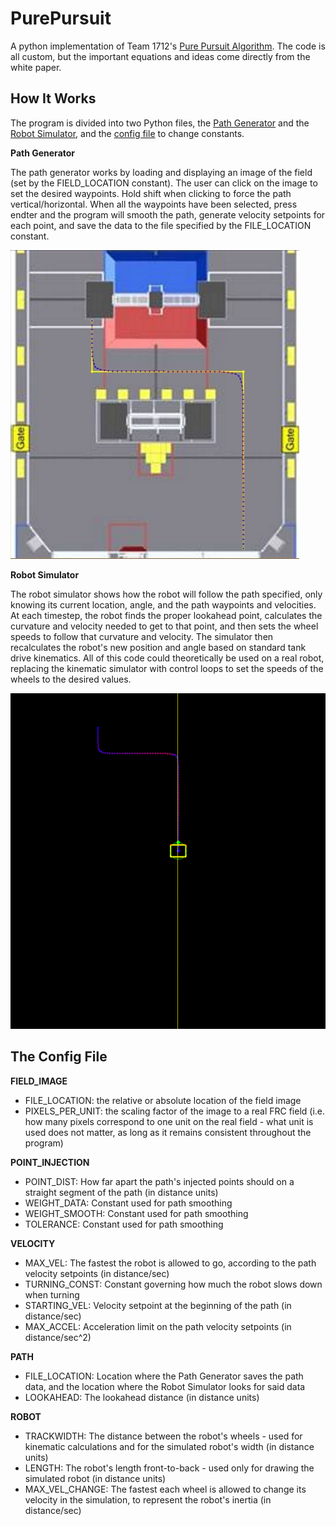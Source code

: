 # PurePursuit
A python implementation of Team 1712's [Pure Pursuit Algorithm](https://www.chiefdelphi.com/media/papers/3488). The code is all custom, but the important equations and ideas come directly from the white paper.

## How It Works
The program is divided into two Python files, the [Path Generator](PathGenerator.py) and the [Robot Simulator](RobotSimulator.py), and the [config file](config.ini) to change constants.

__Path Generator__

The path generator works by loading and displaying an image of the field (set by the FIELD_LOCATION constant). The user can click on the image to set the desired waypoints. Hold shift when clicking to force the path vertical/horizontal. When all the waypoints have been selected, press endter and the program will smooth the path, generate velocity setpoints for each point, and save the data to the file specified by the FILE_LOCATION constant. 

![alt text](generation.JPG)

__Robot Simulator__

The robot simulator shows how the robot will follow the path specified, only knowing its current location, angle, and the path waypoints and velocities. At each timestep, the robot finds the proper lookahead point, calculates the curvature and velocity needed to get to that point, and then sets the wheel speeds to follow that curvature and velocity. The simulator then recalculates the robot's new position and angle based on standard tank drive kinematics. All of this code could theoretically be used on a real robot, replacing the kinematic simulator with control loops to set the speeds of the wheels to the desired values. 

![alt text](simulation.gif)

## The Config File
__FIELD_IMAGE__
* FILE_LOCATION: the relative or absolute location of the field image
* PIXELS_PER_UNIT: the scaling factor of the image to a real FRC field (i.e. how many pixels correspond to one unit on the real field - what unit is used does not matter, as long as it remains consistent throughout the program)

__POINT_INJECTION__
* POINT_DIST: How far apart the path's injected points should on a straight segment of the path (in distance units)
* WEIGHT_DATA: Constant used for path smoothing
* WEIGHT_SMOOTH: Constant used for path smoothing
* TOLERANCE: Constant used for path smoothing

__VELOCITY__
* MAX_VEL: The fastest the robot is allowed to go, according to the path velocity setpoints (in distance/sec)
* TURNING_CONST: Constant governing how much the robot slows down when turning
* STARTING_VEL: Velocity setpoint at the beginning of the path (in distance/sec)
* MAX_ACCEL: Acceleration limit on the path velocity setpoints (in distance/sec^2)


__PATH__
* FILE_LOCATION: Location where the Path Generator saves the path data, and the location where the Robot Simulator looks for said data
* LOOKAHEAD: The lookahead distance (in distance units)

__ROBOT__
* TRACKWIDTH: The distance between the robot's wheels - used for kinematic calculations and for the simulated robot's width (in distance units)
* LENGTH: The robot's length front-to-back - used only for drawing the simulated robot (in distance units)
* MAX_VEL_CHANGE: The fastest each wheel is allowed to change its velocity in the simulation, to represent the robot's inertia (in distance/sec)
